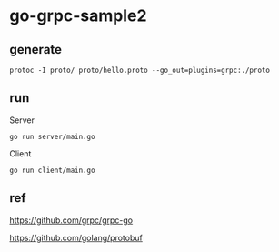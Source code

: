 # go-grpc-sample2

## generate

```
protoc -I proto/ proto/hello.proto --go_out=plugins=grpc:./proto
```

## run

Server

```
go run server/main.go
```

Client

```
go run client/main.go
```

## ref

https://github.com/grpc/grpc-go

https://github.com/golang/protobuf
